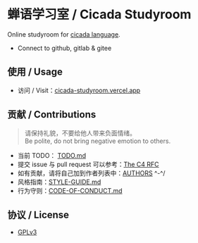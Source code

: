 # 蝉语学习室 / Cicada Studyroom

Online studyroom for [cicada language](https://github.com/cicada-lang/cicada).
- Connect to github, gitlab & gitee

## 使用 / Usage

- 访问 / Visit：[cicada-studyroom.vercel.app](https://cicada-studyroom.vercel.app)

## 贡献 / Contributions

> 请保持礼貌，不要给他人带来负面情绪。<br>
> Be polite, do not bring negative emotion to others.

- 当前 TODO： [TODO.md](TODO.md)
- 提交 issue 与 pull request 可以参考：[The C4 RFC](https://rfc.zeromq.org/spec:42/C4)
- 如有贡献，请将自己加到作者列表中：[AUTHORS](AUTHORS) ^-^/
- 风格指南：[STYLE-GUIDE.md](STYLE-GUIDE.md)
- 行为守则：[CODE-OF-CONDUCT.md](CODE-OF-CONDUCT.md)

## 协议 / License

- [GPLv3](LICENSE)
